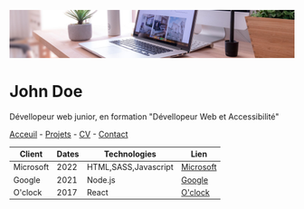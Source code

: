 ![image](https://github.com/Tom-Roche-Oclock/S01E11-Atelier-Recap/blob/main/img/desk-banner.jpg?raw=true)

# John Doe 

Dévellopeur web junior, en formation "Dévellopeur Web et Accessibilité"

[Acceuil](README.md) - [Projets](projets.md) - [CV]() - [Contact]()


Client | Dates | Technologies | Lien 
--- | --- | ---- | ---- |
Microsoft | 2022 | HTML,SASS,Javascript|[Microsoft](https://www.microsoft.com/fr-fr/)
Google | 2021 | Node.js|[Google](https://www.google.fr/)
O'clock | 2017 | React |[O'clock](https://oclock.io/)

